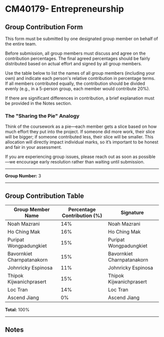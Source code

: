 # CM40179- Entrepreneurship

## Group Contribution Form

This form must be submitted by one designated group member on behalf of the entire team.

Before submission, all group members must discuss and agree on the contribution percentages. The final agreed percentages should be fairly distributed based on actual effort and signed by all group members.

Use the table below to list the names of all group members (including your own) and indicate each person's relative contribution in percentage terms. If all members contributed equally, the contribution should be divided evenly (e.g., in a 5-person group, each member would contribute 20%).

If there are significant differences in contribution, a brief explanation must be provided in the Notes section.

### The "Sharing the Pie" Analogy

Think of the coursework as a pie—each member gets a slice based on how much effort they put into the project. If someone did more work, their slice will be bigger; if someone contributed less, their slice will be smaller. This allocation will directly impact individual marks, so it’s important to be honest and fair in your assessment.

If you are experiencing group issues, please reach out as soon as possible—we encourage early resolution rather than waiting until submission.

---

**Group Number:** 3

---

## Group Contribution Table

| Group Member Name           | Percentage Contribution (%) | Signature         |
|-----------------------------|-----------------------------|-------------------|
| Noah Mazrani                | 14%                         | Noah Mazrani      |
| Ho Ching Mak                | 16%                         |            Ho Ching Mak        |
| Puripat Wongpadungkiet      | 15%                         |     Puripat Wongpadungkiet                |
| Bavornkiet Charnpatanakorn  | 15%                         |     Bavornkiet Charnpatanakorn              |
| Johnricky Espinosa          | 11%                         |           Johnricky Espinosa              |
| Thipok Kijwanichprasert     | 15%                         |      Thipok Kijwanichprasert          |
| Loc Tran                    | 14%                         |       Loc Tran            |
| Ascend Jiang                | 0%                          |               Ascend Jiang    |

**Total:** 100%

---

## Notes
